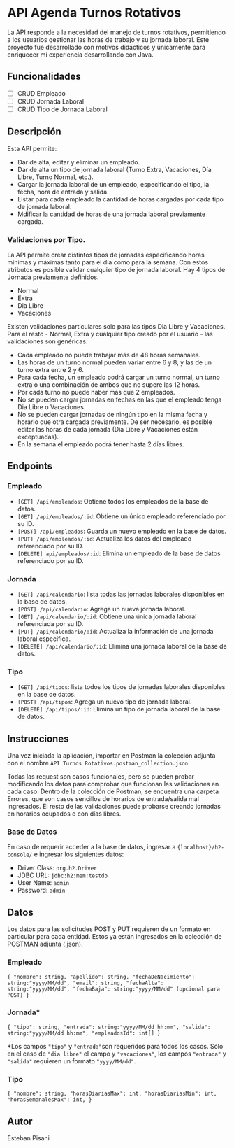 # API Agenda Turnos Rotativos
La API responde a la necesidad del manejo de turnos rotativos, permitiendo a los usuarios gestionar las horas de trabajo y su jornada laboral.
Este proyecto fue desarrollado con motivos didácticos y únicamente para enriquecer mi experiencia desarrollando con Java.

## Funcionalidades

- [ ] CRUD Empleado
- [ ] CRUD Jornada Laboral
- [ ] CRUD Tipo de Jornada Laboral

## Descripción

Esta API permite:
- Dar de alta, editar y eliminar un empleado.
- Dar de alta un tipo de jornada laboral (Turno Extra, Vacaciones, Día Libre, Turno Normal,
etc.).
- Cargar la jornada laboral de un empleado, especificando el tipo, la fecha, hora de entrada y
salida.
- Listar para cada empleado la cantidad de horas cargadas por cada tipo de jornada laboral. 
- Mdificar la cantidad de horas de una jornada laboral previamente cargada.

### Validaciones por Tipo.
La API permite crear distintos tipos de jornadas especificando horas mínimas y máximas tanto para el día como para la semana.
Con estos atributos es posible validar cualquier tipo de jornada laboral.
Hay 4 tipos de Jornada previamente definidos.
- Normal
- Extra
- Dia Libre
- Vacaciones

Existen validaciones particulares solo para las tipos Dia Libre y Vacaciones.
Para el resto - Normal, Extra y cualquier tipo creado por el usuario - las validaciones son genéricas.

- Cada empleado no puede trabajar más de 48 horas semanales.
- Las horas de un turno normal pueden variar entre 6 y 8, y las de un turno extra entre 2 y 6.
- Para cada fecha, un empleado podrá cargar un turno normal, un turno extra o una combinación de ambos que no supere
las 12 horas.
- Por cada turno no puede haber más que 2 empleados.
- No se pueden cargar jornadas en fechas en las que el empleado tenga Dia Libre o Vacaciones.
- No se pueden cargar jornadas de ningún tipo en la misma fecha y horario que otra cargada previamente. De ser necesario, es posible editar las horas de cada jornada (Dia Libre y Vacaciones están exceptuadas).
- En la semana el empleado podrá tener hasta 2 días libres.

## Endpoints

### Empleado

- `[GET] /api/empleados`: Obtiene todos los empleados de la base de datos.
- `[GET] /api/empleados/:id`: Obtiene un único empleado referenciado por su ID.
- `[POST] /api/empleados`: Guarda un nuevo empleado en la base de datos.
- `[PUT] /api/empleados/:id`: Actualiza los datos del empleado referenciado por su ID.
- `[DELETE] api/empleados/:id`: Elimina un empleado de la base de datos referenciado por su ID.

### Jornada

- `[GET] /api/calendario`: lista todas las jornadas laborales disponibles en la base de datos.
- `[POST] /api/calendario`: Agrega un nueva jornada laboral.
- `[GET] /api/calendario/:id`: Obtiene una única jornada laboral referenciada por su ID.
- `[PUT] /api/calendario/:id`: Actualiza la información de una jornada laboral específica.
- `[DELETE] /api/calendario/:id`: Elimina una jornada laboral de la base de datos.

### Tipo

- `[GET] /api/tipos`: lista todos los tipos de jornadas laborales disponibles en la base de datos.
- `[POST] /api/tipos`: Agrega un nuevo tipo de jornada laboral.
- `[DELETE] /api/tipos/:id`: Elimina un tipo de jornada laboral de la base de datos.

## Instrucciones
Una vez iniciada la aplicación, importar en Postman la colección adjunta con el nombre `API Turnos Rotativos.postman_collection.json`.

Todas las request son casos funcionales, pero se pueden probar modificando los datos para comprobar que funcionan las validaciones en cada caso. Dentro de la colección de Postman, se encuentra una carpeta Errores, que son casos sencillos de horarios de entrada/salida mal ingresados.
El resto de las validaciones puede probarse creando jornadas en horarios ocupados o con días libres.

### Base de Datos
En caso de requerir acceder a la base de datos, ingresar a `{localhost}/h2-console/` e ingresar los siguientes datos:
- Driver Class: `org.h2.Driver`
- JDBC URL: `jdbc:h2:mem:testdb`
- User Name: `admin`
- Password: `admin`
## Datos
Los datos para las solicitudes POST y PUT requieren de un formato en particular para cada entidad.
Estos ya están ingresados en la colección de POSTMAN adjunta (.json).
### Empleado
`
{
  "nombre": string,
  "apellido": string,
  "fechaDeNacimiento": string:"yyyy/MM/dd",
  "email": string,
  "fechaAlta": string:"yyyy/MM/dd",
  "fechaBaja": string:"yyyy/MM/dd" (opcional para POST)
 }
 `
 ### Jornada*
 `
{
  "tipo": string,
  "entrada": string:"yyyy/MM/dd hh:mm",
  "salida": string:"yyyy/MM/dd hh:mm",
  "empleadosId": int[]
 }
 `
 
  *Los campos `"tipo"` y `"entrada"`son requeridos para todos los casos. Sólo en el caso de `"dia libre"` el campo y `"vacaciones"`, los campos `"entrada"` y `"salida"` requieren un formato `"yyyy/MM/dd"`.

 ### Tipo
 `
{
  "nombre": string,
  "horasDiariasMax": int,
  "horasDiariasMin": int,
  "horasSemanalesMax": int,
 }
 `

## Autor
Esteban Pisani
